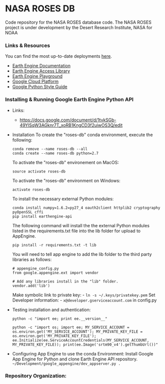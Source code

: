 # NASA ROSES DB

Code repository for the NASA ROSES database code. The NASA ROSES project is under development by the Desert Research Institute, NASA for NOAA
### Links & Resources

You can find the most up-to-date deployments [here](http://open-et-1.appspot.com/).

- [Earth Engine Documentation](https://sites.google.com/site/earthengineapidocs/)
- [Earth Engine Access Library](https://code.google.com/p/earthengine-api/wiki/Installation)
- [Earth Engine Playground](https://code.earthengine.google.com/)
- [Google Cloud Platform](https://cloud.google.com/appengine/docs/python/gettingstartedpython27/helloworld)
- [Google Python Style Guide](https://google.github.io/styleguide/pyguide.html)

### Installing & Running Google Earth Engine Python API
- Links:
    - https://docs.google.com/document/d/1tvkSGb-49YlSqW3AGknr7T_xoRB1KngCD3f2uiwOS3Q/edit
- Installation
    To create the "roses-db" conda environment, execute the following:
    ```
    conda remove --name roses-db --all
    conda create --name roses-db python=2.7
    ```

    To activate the "roses-db" environement on MacOS:
    ```
    source activate roses-db
    ```
    To activate the "roses-db" environment on Windows:
    ```
    activate roses-db
    ```

    To install the necessary external Python modules:
    ```
    conda install numpy=1.6.2=py27_4 oauth2client httplib2 cryptography pyOpenSSL cffi
    pip install earthengine-api
    ```

    The following command will install the the external Python modules listed in the requirements.txt file into the lib folder for upload to AppEngine.
    ```
    pip install -r requirements.txt -t lib
    ```
    You will need to tell app engine to add the lib folder to the third party libraries as follows:
    ```
    # appengine_config.py
    from google.appengine.ext import vendor

    # Add any libraries install in the "lib" folder.
    vendor.add('lib')
    ```


    Make symbolic link to private key:
        - `ln -s ~/.keys/privatekey.pem`
    Set Developer information:
        - `x@developer.gserviceaccount.com` in config.py

- Testing installation and authentication:

    `python -c "import ee; print ee.__version__"`

    `python -c "import os; import ee; MY_SERVICE_ACCOUNT = os.environ.get('MY_SERVICE_ACCOUNT'); MY_PRIVATE_KEY_FILE = os.environ.get('MY_PRIVATE_KEY_FILE'); ee.Initialize(ee.ServiceAccountCredentials(MY_SERVICE_ACCOUNT, MY_PRIVATE_KEY_FILE)); print(ee.Image('srtm90_v4').getThumbUrl())"`

- Configuring App Engine to use the conda Environment:
    Install Google App Engine for Python and clone Earth Engine API repository.
    `~/Development/google_appengine/dev_appserver.py .`

### Repository Organization:

